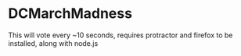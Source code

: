 DCMarchMadness
==============


This will vote every ~10 seconds, requires protractor and firefox to be installed, along with node.js